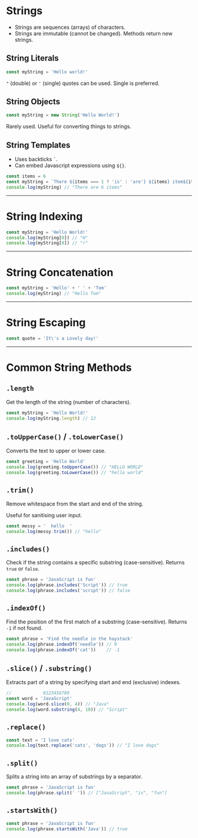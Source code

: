 # Strings

* Strings are sequences (arrays) of characters.
* Strings are immutable (cannot be changed). Methods return new strings.

## String Literals

```javascript
const myString = 'Hello world!'
```

`"` (double) or `'` (single) quotes can be used. Single is preferred.

## String Objects

```javascript
const myString = new String('Hello World!')
```

Rarely used. Useful for converting things to strings.

## String Templates

* Uses backticks `` ` ``.
* Can embed Javascript expressions using `${}`.

```javascript
const items = 6
const myString = `There ${items === 1 ? 'is' : 'are'} ${items} item${items === 1 ? '' : 's'}.`
console.log(myString) // "There are 6 items"
```

---

# String Indexing

```javascript
const myString = 'Hello World!'
console.log(myString[0]) // "H"  
console.log(myString[8]) // "r"  
```

---

# String Concatenation

```javascript
const myString = 'Hello' + ' ' + 'Tom'
console.log(myString) // "Hello Tom"
```

---

# String Escaping

```javascript
const quote = 'It\'s a Lovely day!'
```

---

# Common String Methods

## `.length`

Get the length of the string (number of characters).

```javascript
const myString = 'Hello World!'
console.log(myString.length) // 12
```

## `.toUpperCase()` / `.toLowerCase()`

Converts the text to upper or lower case.

```javascript
const greeting = 'Hello World'
console.log(greeting.toUpperCase()) // "HELLO WORLD"
console.log(greeting.toLowerCase()) // "hello world"
```

## `.trim()`

Remove whitespace from the start and end of the string.

Useful for sanitising user input.

```javascript
const messy = '  hello  '
console.log(messy.trim()) // "hello"
```

## `.includes()`

Check if the string contains a specific substring (case-sensitive). Returns `true` or `false`.

```javascript
const phrase = 'JavaScript is fun'
console.log(phrase.includes('Script')) // true
console.log(phrase.includes('script')) // false
```

## `.indexOf()`

Find the position of the first match of a substring (case-sensitive). Returns `-1` if not found.

```javascript
const phrase = 'Find the needle in the haystack'
console.log(phrase.indexOf('needle')) // 9
console.log(phrase.indexOf('cat'))    // -1
```

## `.slice()` / `.substring()`

Extracts part of a string by specifying start and end (exclusive) indexes.

```javascript
//            0123456789
const word = 'JavaScript'
console.log(word.slice(0, 4)) // "Java"
console.log(word.substring(4, 10)) // "Script"
```

## `.replace()`

```javascript
const text = 'I love cats'
console.log(text.replace('cats', 'dogs')) // "I love dogs"
```

## `.split()`

Splits a string into an array of substrings by a separator.

```javascript
const phrase = 'JavaScript is fun'
console.log(phrase.split(' ')) // ["JavaScript", "is", "fun"]
```

## `.startsWith()`

```javascript
const phrase = 'JavaScript is fun'
console.log(phrase.startsWith('Java')) // true
```